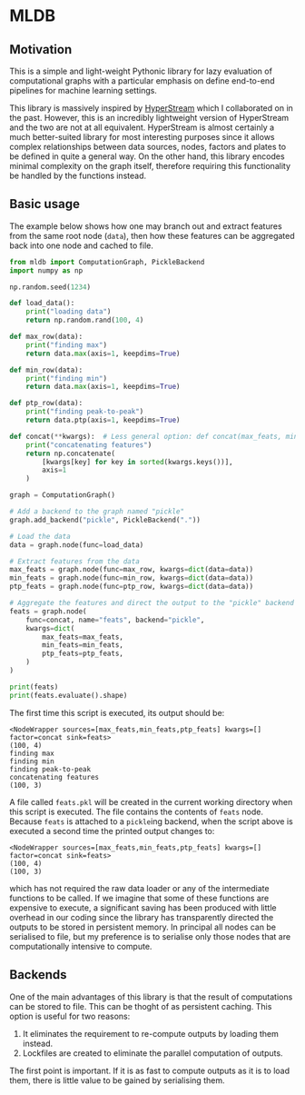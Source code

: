 # MLDB

## Motivation 

This is a simple and light-weight Pythonic library for lazy evaluation of computational graphs with a particular emphasis on define end-to-end pipelines for machine learning settings. 

This library is massively inspired by [HyperStream](https://github.com/IRC-SPHERE/HyperStream) which I collaborated on in the past. However, this is an incredibly lightweight version of HyperStream and the two are not at all equivalent. HyperStream is almost certainly a much better-suited library for most interesting purposes since it allows complex relationships between data sources, nodes, factors and plates to be defined in quite a general way. On the other hand, this library encodes minimal complexity on the graph itself, therefore requiring this functionality be handled by the functions instead.  

## Basic usage

The example below shows how one may branch out and extract features from the same root node (`data`), then how these features can be aggregated back into one node and cached to file. 

```python
from mldb import ComputationGraph, PickleBackend
import numpy as np 

np.random.seed(1234)

def load_data(): 
    print("loading data")
    return np.random.rand(100, 4)

def max_row(data): 
    print("finding max")
    return data.max(axis=1, keepdims=True)

def min_row(data): 
    print("finding min")
    return data.max(axis=1, keepdims=True)

def ptp_row(data): 
    print("finding peak-to-peak")
    return data.ptp(axis=1, keepdims=True)

def concat(**kwargs):  # Less general option: def concat(max_feats, min_feats, ptp_feats): ...
    print("concatenating features")
    return np.concatenate(
        [kwargs[key] for key in sorted(kwargs.keys())], 
        axis=1
    )

graph = ComputationGraph()

# Add a backend to the graph named "pickle"
graph.add_backend("pickle", PickleBackend("."))

# Load the data
data = graph.node(func=load_data)

# Extract features from the data
max_feats = graph.node(func=max_row, kwargs=dict(data=data))
min_feats = graph.node(func=min_row, kwargs=dict(data=data))
ptp_feats = graph.node(func=ptp_row, kwargs=dict(data=data))

# Aggregate the features and direct the output to the "pickle" backend
feats = graph.node(
    func=concat, name="feats", backend="pickle",
    kwargs=dict(
        max_feats=max_feats, 
        min_feats=min_feats, 
        ptp_feats=ptp_feats, 
    )
)

print(feats) 
print(feats.evaluate().shape)  
```

The first time this script is executed, its output should be:

```
<NodeWrapper sources=[max_feats,min_feats,ptp_feats] kwargs=[] factor=concat sink=feats>
(100, 4)
finding max
finding min
finding peak-to-peak
concatenating features
(100, 3)
```

A file called `feats.pkl` will be created in the current working directory when this script is executed. The file contains the contents of `feats` node. Because `feats` is attached to a `pickle`ing backend, when the script above is executed a second time the printed output changes to: 

```
<NodeWrapper sources=[max_feats,min_feats,ptp_feats] kwargs=[] factor=concat sink=feats>
(100, 4)
(100, 3)
```

which has not required the raw data loader or any of the intermediate functions to be called. If we imagine that some of these functions are expensive to execute, a significant saving has been produced with little overhead in our coding since the library has transparently directed the outputs to be stored in persistent memory. In principal all nodes can be serialised to file, but my preference is to serialise only those nodes that are computationally intensive to compute. 

## Backends

One of the main advantages of this library is that the result of computations can be stored to file. This can be thoght of as persistent caching. This option is useful for two reasons: 

1. It eliminates the requirement to re-compute outputs by loading them instead.  
2. Lockfiles are created to eliminate the parallel computation of outputs. 

The first point is important. If it is as fast to compute outputs as it is to load them, there is little value to be gained by serialising them.